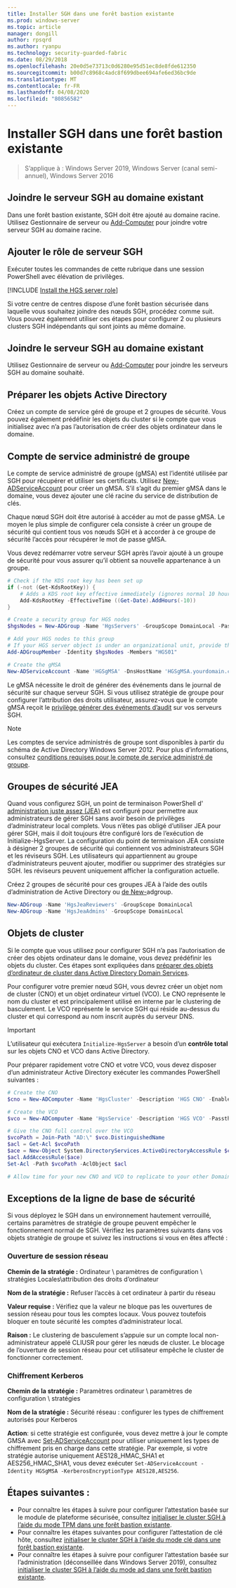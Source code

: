 ```yaml
---
title: Installer SGH dans une forêt bastion existante
ms.prod: windows-server
ms.topic: article
manager: dongill
author: rpsqrd
ms.author: ryanpu
ms.technology: security-guarded-fabric
ms.date: 08/29/2018
ms.openlocfilehash: 20e0d5e73713c0d6280e95d51ec8de8fde612350
ms.sourcegitcommit: b00d7c8968c4adc8f699dbee694afe6ed36bc9de
ms.translationtype: MT
ms.contentlocale: fr-FR
ms.lasthandoff: 04/08/2020
ms.locfileid: "80856582"
---
```

# <a name="install-hgs-in-an-existing-bastion-forest"></a>Installer SGH dans une forêt bastion existante 

>S’applique à : Windows Server 2019, Windows Server (canal semi-annuel), Windows Server 2016


## <a name="join-the-hgs-server-to-the-existing-domain"></a>Joindre le serveur SGH au domaine existant

Dans une forêt bastion existante, SGH doit être ajouté au domaine racine. Utilisez Gestionnaire de serveur ou [Add-Computer](https://go.microsoft.com/fwlink/?LinkId=821564) pour joindre votre serveur SGH au domaine racine.

## <a name="add-the-hgs-server-role"></a>Ajouter le rôle de serveur SGH

Exécuter toutes les commandes de cette rubrique dans une session PowerShell avec élévation de privilèges.

[!INCLUDE [Install the HGS server role](../../../includes/guarded-fabric-install-hgs-server-role.md)] 

Si votre centre de centres dispose d’une forêt bastion sécurisée dans laquelle vous souhaitez joindre des nœuds SGH, procédez comme suit.
Vous pouvez également utiliser ces étapes pour configurer 2 ou plusieurs clusters SGH indépendants qui sont joints au même domaine.

## <a name="join-the-hgs-server-to-the-existing-domain"></a>Joindre le serveur SGH au domaine existant

Utilisez Gestionnaire de serveur ou [Add-Computer](https://go.microsoft.com/fwlink/?LinkId=821564) pour joindre les serveurs SGH au domaine souhaité.

## <a name="prepare-active-directory-objects"></a>Préparer les objets Active Directory

Créez un compte de service géré de groupe et 2 groupes de sécurité.
Vous pouvez également prédéfinir les objets du cluster si le compte que vous initialisez avec n’a pas l’autorisation de créer des objets ordinateur dans le domaine.

## <a name="group-managed-service-account"></a>Compte de service administré de groupe

Le compte de service administré de groupe (gMSA) est l’identité utilisée par SGH pour récupérer et utiliser ses certificats. Utilisez [New-ADServiceAccount](https://technet.microsoft.com/itpro/powershell/windows/addsadministration/new-adserviceaccount) pour créer un gMSA.
S’il s’agit du premier gMSA dans le domaine, vous devez ajouter une clé racine du service de distribution de clés.

Chaque nœud SGH doit être autorisé à accéder au mot de passe gMSA.
Le moyen le plus simple de configurer cela consiste à créer un groupe de sécurité qui contient tous vos nœuds SGH et à accorder à ce groupe de sécurité l’accès pour récupérer le mot de passe gMSA.

Vous devez redémarrer votre serveur SGH après l’avoir ajouté à un groupe de sécurité pour vous assurer qu’il obtient sa nouvelle appartenance à un groupe.

```powershell
# Check if the KDS root key has been set up
if (-not (Get-KdsRootKey)) {
    # Adds a KDS root key effective immediately (ignores normal 10 hour waiting period)
    Add-KdsRootKey -EffectiveTime ((Get-Date).AddHours(-10))
}

# Create a security group for HGS nodes
$hgsNodes = New-ADGroup -Name 'HgsServers' -GroupScope DomainLocal -PassThru

# Add your HGS nodes to this group
# If your HGS server object is under an organizational unit, provide the full distinguished name instead of "HGS01"
Add-ADGroupMember -Identity $hgsNodes -Members "HGS01"

# Create the gMSA
New-ADServiceAccount -Name 'HGSgMSA' -DnsHostName 'HGSgMSA.yourdomain.com' -PrincipalsAllowedToRetrieveManagedPassword $hgsNodes
```

Le gMSA nécessite le droit de générer des événements dans le journal de sécurité sur chaque serveur SGH.
Si vous utilisez stratégie de groupe pour configurer l’attribution des droits utilisateur, assurez-vous que le compte gMSA reçoit le [privilège générer des événements d’audit](https://docs.microsoft.com/previous-versions/windows/it-pro/windows-server-2012-R2-and-2012/dn221956%28v=ws.11%29) sur vos serveurs SGH.

> [!NOTE]
> Les comptes de service administrés de groupe sont disponibles à partir du schéma de Active Directory Windows Server 2012.
> Pour plus d’informations, consultez [conditions requises pour le compte de service administré de groupe](https://technet.microsoft.com/library/jj128431.aspx).

## <a name="jea-security-groups"></a>Groupes de sécurité JEA

Quand vous configurez SGH, un point de terminaison PowerShell d' [administration juste assez (JEA)](https://aka.ms/JEAdocs) est configuré pour permettre aux administrateurs de gérer SGH sans avoir besoin de privilèges d’administrateur local complets.
Vous n’êtes pas obligé d’utiliser JEA pour gérer SGH, mais il doit toujours être configuré lors de l’exécution de Initialize-HgsServer.
La configuration du point de terminaison JEA consiste à désigner 2 groupes de sécurité qui contiennent vos administrateurs SGH et les réviseurs SGH.
Les utilisateurs qui appartiennent au groupe d’administrateurs peuvent ajouter, modifier ou supprimer des stratégies sur SGH. les réviseurs peuvent uniquement afficher la configuration actuelle.

Créez 2 groupes de sécurité pour ces groupes JEA à l’aide des outils d’administration de Active Directory ou [de New-](https://technet.microsoft.com/itpro/powershell/windows/addsadministration/new-adgroup)adgroup.

```powershell
New-ADGroup -Name 'HgsJeaReviewers' -GroupScope DomainLocal
New-ADGroup -Name 'HgsJeaAdmins' -GroupScope DomainLocal
```

## <a name="cluster-objects"></a>Objets de cluster

Si le compte que vous utilisez pour configurer SGH n’a pas l’autorisation de créer des objets ordinateur dans le domaine, vous devez prédéfinir les objets du cluster.
Ces étapes sont expliquées dans [préparer des objets d’ordinateur de cluster dans Active Directory Domain Services](https://technet.microsoft.com/library/dn466519(v=ws.11).aspx).

Pour configurer votre premier nœud SGH, vous devrez créer un objet nom de cluster (CNO) et un objet ordinateur virtuel (VCO).
Le CNO représente le nom du cluster et est principalement utilisé en interne par le clustering de basculement.
Le VCO représente le service SGH qui réside au-dessus du cluster et qui correspond au nom inscrit auprès du serveur DNS.

> [!IMPORTANT]
> L’utilisateur qui exécutera `Initialize-HgsServer` a besoin d’un **contrôle total** sur les objets CNO et VCO dans Active Directory.

Pour préparer rapidement votre CNO et votre VCO, vous devez disposer d’un administrateur Active Directory exécuter les commandes PowerShell suivantes :

```powershell
# Create the CNO
$cno = New-ADComputer -Name 'HgsCluster' -Description 'HGS CNO' -Enabled $false -Passthru

# Create the VCO
$vco = New-ADComputer -Name 'HgsService' -Description 'HGS VCO' -Passthru

# Give the CNO full control over the VCO
$vcoPath = Join-Path "AD:\" $vco.DistinguishedName
$acl = Get-Acl $vcoPath
$ace = New-Object System.DirectoryServices.ActiveDirectoryAccessRule $cno.SID, "GenericAll", "Allow"
$acl.AddAccessRule($ace)
Set-Acl -Path $vcoPath -AclObject $acl

# Allow time for your new CNO and VCO to replicate to your other Domain Controllers before continuing
```

## <a name="security-baseline-exceptions"></a>Exceptions de la ligne de base de sécurité

Si vous déployez le SGH dans un environnement hautement verrouillé, certains paramètres de stratégie de groupe peuvent empêcher le fonctionnement normal de SGH.
Vérifiez les paramètres suivants dans vos objets stratégie de groupe et suivez les instructions si vous en êtes affecté :

### <a name="network-logon"></a>Ouverture de session réseau

**Chemin de la stratégie :** Ordinateur \ paramètres de configuration \ stratégies Locales\attribution des droits d’ordinateur

**Nom de la stratégie :** Refuser l’accès à cet ordinateur à partir du réseau

**Valeur requise :** Vérifiez que la valeur ne bloque pas les ouvertures de session réseau pour tous les comptes locaux. Vous pouvez toutefois bloquer en toute sécurité les comptes d’administrateur local.

**Raison :** Le clustering de basculement s’appuie sur un compte local non-administrateur appelé CLIUSR pour gérer les nœuds de cluster. Le blocage de l’ouverture de session réseau pour cet utilisateur empêche le cluster de fonctionner correctement.

### <a name="kerberos-encryption"></a>Chiffrement Kerberos

**Chemin de la stratégie :** Paramètres ordinateur \ paramètres de configuration \ stratégies

**Nom de la stratégie :** Sécurité réseau : configurer les types de chiffrement autorisés pour Kerberos

**Action**: si cette stratégie est configurée, vous devez mettre à jour le compte GMSA avec [Set-ADServiceAccount](https://docs.microsoft.com/powershell/module/addsadministration/set-adserviceaccount?view=win10-ps) pour utiliser uniquement les types de chiffrement pris en charge dans cette stratégie. Par exemple, si votre stratégie autorise uniquement AES128\_HMAC\_SHA1 et AES256\_HMAC\_SHA1, vous devez exécuter `Set-ADServiceAccount -Identity HGSgMSA -KerberosEncryptionType AES128,AES256`.



## <a name="next-steps"></a>Étapes suivantes :

- Pour connaître les étapes à suivre pour configurer l’attestation basée sur le module de plateforme sécurisée, consultez [initialiser le cluster SGH à l’aide du mode TPM dans une forêt bastion existante](guarded-fabric-initialize-hgs-tpm-mode-bastion.md).
- Pour connaître les étapes suivantes pour configurer l’attestation de clé hôte, consultez [initialiser le cluster SGH à l’aide du mode clé dans une forêt bastion existante](guarded-fabric-initialize-hgs-key-mode-bastion.md).
- Pour connaître les étapes à suivre pour configurer l’attestation basée sur l’administration (déconseillée dans Windows Server 2019), consultez [initialiser le cluster SGH à l’aide du mode ad dans une forêt bastion existante](guarded-fabric-initialize-hgs-ad-mode-bastion.md).

